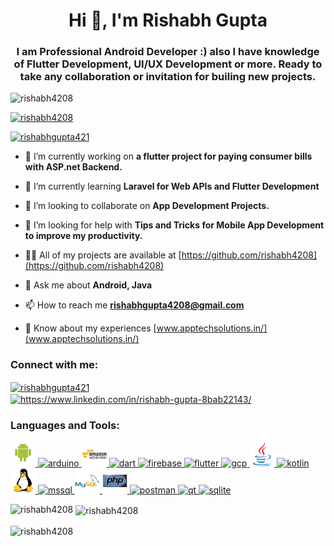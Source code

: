 <h1 align="center">Hi 👋, I'm Rishabh Gupta</h1>
<h3 align="center">I am Professional Android Developer :) also I have knowledge of Flutter Development, UI/UX Development or more. Ready to take any collaboration or invitation for builing new projects.</h3>

<p align="left"> <img src="https://komarev.com/ghpvc/?username=rishabh4208&label=Profile%20views&color=0e75b6&style=flat" alt="rishabh4208" /> </p>

<p align="left"> <a href="https://github.com/ryo-ma/github-profile-trophy"><img src="https://github-profile-trophy.vercel.app/?username=rishabh4208" alt="rishabh4208" /></a> </p>

<p align="left"> <a href="https://twitter.com/rishabhgupta421" target="blank"><img src="https://img.shields.io/twitter/follow/rishabhgupta421?logo=twitter&style=for-the-badge" alt="rishabhgupta421" /></a> </p>

- 🔭 I’m currently working on **a flutter project for paying consumer bills with ASP.net Backend.**

- 🌱 I’m currently learning **Laravel for Web APIs and Flutter Development**

- 👯 I’m looking to collaborate on **App Development Projects.**

- 🤝 I’m looking for help with **Tips and Tricks for Mobile App Development to improve my productivity.**

- 👨‍💻 All of my projects are available at [https://github.com/rishabh4208](https://github.com/rishabh4208)

- 💬 Ask me about **Android, Java**

- 📫 How to reach me **rishabhgupta4208@gmail.com**

- 📄 Know about my experiences [www.apptechsolutions.in/](www.apptechsolutions.in/)

<h3 align="left">Connect with me:</h3>
<p align="left">
<a href="https://twitter.com/rishabhgupta421" target="blank"><img align="center" src="https://raw.githubusercontent.com/rahuldkjain/github-profile-readme-generator/master/src/images/icons/Social/twitter.svg" alt="rishabhgupta421" height="30" width="40" /></a>
<a href="https://linkedin.com/in/https://www.linkedin.com/in/rishabh-gupta-8bab22143/" target="blank"><img align="center" src="https://raw.githubusercontent.com/rahuldkjain/github-profile-readme-generator/master/src/images/icons/Social/linked-in-alt.svg" alt="https://www.linkedin.com/in/rishabh-gupta-8bab22143/" height="30" width="40" /></a>
</p>

<h3 align="left">Languages and Tools:</h3>
<p align="left"> <a href="https://developer.android.com" target="_blank" rel="noreferrer"> <img src="https://raw.githubusercontent.com/devicons/devicon/master/icons/android/android-original-wordmark.svg" alt="android" width="40" height="40"/> </a> <a href="https://www.arduino.cc/" target="_blank" rel="noreferrer"> <img src="https://cdn.worldvectorlogo.com/logos/arduino-1.svg" alt="arduino" width="40" height="40"/> </a> <a href="https://aws.amazon.com" target="_blank" rel="noreferrer"> <img src="https://raw.githubusercontent.com/devicons/devicon/master/icons/amazonwebservices/amazonwebservices-original-wordmark.svg" alt="aws" width="40" height="40"/> </a> <a href="https://dart.dev" target="_blank" rel="noreferrer"> <img src="https://www.vectorlogo.zone/logos/dartlang/dartlang-icon.svg" alt="dart" width="40" height="40"/> </a> <a href="https://firebase.google.com/" target="_blank" rel="noreferrer"> <img src="https://www.vectorlogo.zone/logos/firebase/firebase-icon.svg" alt="firebase" width="40" height="40"/> </a> <a href="https://flutter.dev" target="_blank" rel="noreferrer"> <img src="https://www.vectorlogo.zone/logos/flutterio/flutterio-icon.svg" alt="flutter" width="40" height="40"/> </a> <a href="https://cloud.google.com" target="_blank" rel="noreferrer"> <img src="https://www.vectorlogo.zone/logos/google_cloud/google_cloud-icon.svg" alt="gcp" width="40" height="40"/> </a> <a href="https://www.java.com" target="_blank" rel="noreferrer"> <img src="https://raw.githubusercontent.com/devicons/devicon/master/icons/java/java-original.svg" alt="java" width="40" height="40"/> </a> <a href="https://kotlinlang.org" target="_blank" rel="noreferrer"> <img src="https://www.vectorlogo.zone/logos/kotlinlang/kotlinlang-icon.svg" alt="kotlin" width="40" height="40"/> </a> <a href="https://www.linux.org/" target="_blank" rel="noreferrer"> <img src="https://raw.githubusercontent.com/devicons/devicon/master/icons/linux/linux-original.svg" alt="linux" width="40" height="40"/> </a> <a href="https://www.microsoft.com/en-us/sql-server" target="_blank" rel="noreferrer"> <img src="https://www.svgrepo.com/show/303229/microsoft-sql-server-logo.svg" alt="mssql" width="40" height="40"/> </a> <a href="https://www.mysql.com/" target="_blank" rel="noreferrer"> <img src="https://raw.githubusercontent.com/devicons/devicon/master/icons/mysql/mysql-original-wordmark.svg" alt="mysql" width="40" height="40"/> </a> <a href="https://www.php.net" target="_blank" rel="noreferrer"> <img src="https://raw.githubusercontent.com/devicons/devicon/master/icons/php/php-original.svg" alt="php" width="40" height="40"/> </a> <a href="https://postman.com" target="_blank" rel="noreferrer"> <img src="https://www.vectorlogo.zone/logos/getpostman/getpostman-icon.svg" alt="postman" width="40" height="40"/> </a> <a href="https://www.qt.io/" target="_blank" rel="noreferrer"> <img src="https://upload.wikimedia.org/wikipedia/commons/0/0b/Qt_logo_2016.svg" alt="qt" width="40" height="40"/> </a> <a href="https://www.sqlite.org/" target="_blank" rel="noreferrer"> <img src="https://www.vectorlogo.zone/logos/sqlite/sqlite-icon.svg" alt="sqlite" width="40" height="40"/> </a> </p>

<p><img align="left" src="https://github-readme-stats.vercel.app/api/top-langs?username=rishabh4208&show_icons=true&locale=en&layout=compact" alt="rishabh4208" /></p>

<p>&nbsp;<img align="center" src="https://github-readme-stats.vercel.app/api?username=rishabh4208&show_icons=true&locale=en" alt="rishabh4208" /></p>

<p><img align="center" src="https://github-readme-streak-stats.herokuapp.com/?user=rishabh4208&" alt="rishabh4208" /></p>


